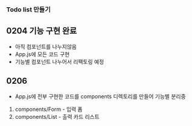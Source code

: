 ### Todo list 만들기

## 0204 기능 구현 완료

- 아직 컴포넌트를 나누지않음
- App.js에 모든 코드 구현
- 기능별 컴포넌트 나누어서 리팩토링 예정

## 0206
- App.js에 전부 구현한 코드를 components 디렉토리를 만들어 기능별 분리중
1. components/Form - 입력 폼
2. components/List - 출력 카드 리스트

